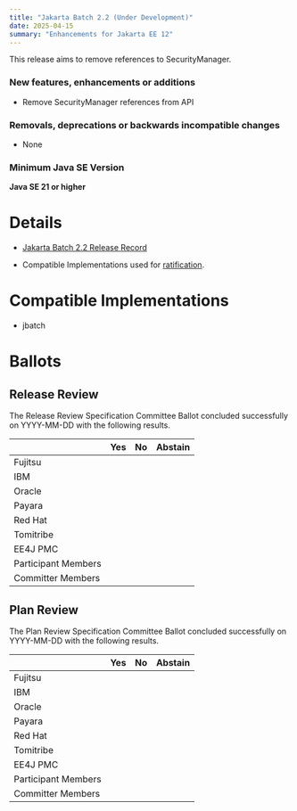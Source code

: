 ```yaml
---
title: "Jakarta Batch 2.2 (Under Development)"
date: 2025-04-15
summary: "Enhancements for Jakarta EE 12"
---
```


<!-- Please describe the high-level changes made to Jakarta Wombat 1.0. --> 
<!-- The intent is for the first two sections to be an executive summary in the range of 300 to 800 characters. -->
<!-- Links can accompany the executive summary, but cannot substitute for an executive summary. -->

This release aims to remove references to SecurityManager.

### New features, enhancements or additions
<!-- List here -->
* Remove SecurityManager references from API

### Removals, deprecations or backwards incompatible changes
<!-- List here -->
* None

### Minimum Java SE Version
<!-- Specify the minimum required Java SE version for this specification -->
**Java SE 21 or higher**

# Details

* [Jakarta Batch 2.2 Release Record](https://projects.eclipse.org/projects/ee4j.batch/releases/2.2)
<!-- 
The commented lines can be uncommented and updated once the records are available.
* [Jakarta Wombat 1.0 Specification Document](./jakarta-wombat-spec-1.0.pdf) (PDF)
* [Jakarta Wombat 1.0 Specification Document](./jakarta-wombat-spec-1.0.html) (HTML)
* [Jakarta Wombat 1.0 Javadoc](./apidocs)
* [Jakarta Wombat 1.0 XML Schema](https://jakarta.ee/xml/ns/jakartaee/wombat-1.0.xsd)
* [Jakarta Wombat 1.0 TCK](http://downloads.eclipse.org/jakarta/wombat/1.0.0/wombat-tck-1.0.0.zip)
* Maven coordinates
  * [jakarta.wombat:jakarta.wombat-api:jar:1.0.0](https://search.maven.org/artifact/jakarta.wombat/jakarta.wombat-api/1.0.0/jar) -->
* Compatible Implementations used for [ratification](https://www.eclipse.org/projects/efsp/?version=1.2#efsp-ratification).
 <!-- * [Eclipse Vombatidae 9.1.1](https://github.com/eclipse-ee4j/vombatidae) -->

# Compatible Implementations
* jbatch

# Ballots

## Release Review

The Release Review Specification Committee Ballot concluded successfully on YYYY-MM-DD with the following results.

|                       |  Yes    | No      | Abstain  |
|-----------------------|---------|---------|----------|
|Fujitsu                |         |         |          |
|IBM                    |         |         |          |
|Oracle                 |         |         |          |
|Payara                 |         |         |          |
|Red Hat                |         |         |          |
|Tomitribe              |         |         |          |
|EE4J PMC               |         |         |          |
|Participant Members    |         |         |          |
|Committer Members      |         |         |          |

## Plan Review

The Plan Review Specification Committee Ballot concluded successfully on YYYY-MM-DD with the following results.

|                       |  Yes    | No  | Abstain  |
|-----------------------|---------|-----|----------|
|Fujitsu                |         |     |          |
|IBM                    |         |     |          |
|Oracle                 |         |     |          |
|Payara                 |         |     |          |
|Red Hat                |         |     |          |
|Tomitribe              |         |     |          |
|EE4J PMC               |         |     |          |
|Participant Members    |         |     |          |
|Committer Members      |         |     |          |
